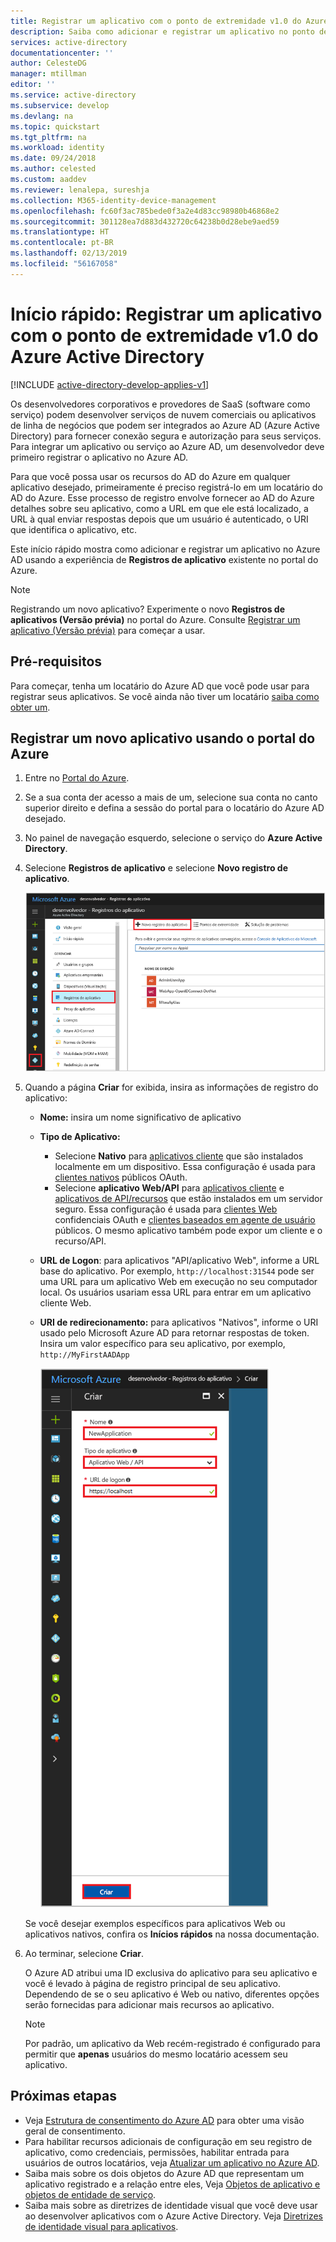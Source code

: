 ```yaml
---
title: Registrar um aplicativo com o ponto de extremidade v1.0 do Azure Active Directory
description: Saiba como adicionar e registrar um aplicativo no ponto de extremidade v1.0 do Azure AD (Azure Active Directory).
services: active-directory
documentationcenter: ''
author: CelesteDG
manager: mtillman
editor: ''
ms.service: active-directory
ms.subservice: develop
ms.devlang: na
ms.topic: quickstart
ms.tgt_pltfrm: na
ms.workload: identity
ms.date: 09/24/2018
ms.author: celested
ms.custom: aaddev
ms.reviewer: lenalepa, sureshja
ms.collection: M365-identity-device-management
ms.openlocfilehash: fc60f3ac785bede0f3a2e4d83cc98980b46868e2
ms.sourcegitcommit: 301128ea7d883d432720c64238b0d28ebe9aed59
ms.translationtype: HT
ms.contentlocale: pt-BR
ms.lasthandoff: 02/13/2019
ms.locfileid: "56167058"
---
```

# <a name="quickstart-register-an-app-with-the-azure-active-directory-v10-endpoint"></a>Início rápido: Registrar um aplicativo com o ponto de extremidade v1.0 do Azure Active Directory

[!INCLUDE [active-directory-develop-applies-v1](../../../includes/active-directory-develop-applies-v1.md)]

Os desenvolvedores corporativos e provedores de SaaS (software como serviço) podem desenvolver serviços de nuvem comerciais ou aplicativos de linha de negócios que podem ser integrados ao Azure AD (Azure Active Directory) para fornecer conexão segura e autorização para seus serviços. Para integrar um aplicativo ou serviço ao Azure AD, um desenvolvedor deve primeiro registrar o aplicativo no Azure AD.

Para que você possa usar os recursos do AD do Azure em qualquer aplicativo desejado, primeiramente é preciso registrá-lo em um locatário do AD do Azure. Esse processo de registro envolve fornecer ao AD do Azure detalhes sobre seu aplicativo, como a URL em que ele está localizado, a URL à qual enviar respostas depois que um usuário é autenticado, o URI que identifica o aplicativo, etc.

Este início rápido mostra como adicionar e registrar um aplicativo no Azure AD usando a experiência de **Registros de aplicativo** existente no portal do Azure.

> [!NOTE]
> Registrando um novo aplicativo? Experimente o novo **Registros de aplicativos (Versão prévia)** no portal do Azure. Consulte [Registrar um aplicativo (Versão prévia)](quickstart-register-app.md) para começar a usar.

## <a name="prerequisites"></a>Pré-requisitos

Para começar, tenha um locatário do Azure AD que você pode usar para registrar seus aplicativos. Se você ainda não tiver um locatário [saiba como obter um](quickstart-create-new-tenant.md).

## <a name="register-a-new-application-using-the-azure-portal"></a>Registrar um novo aplicativo usando o portal do Azure

1. Entre no [Portal do Azure](https://portal.azure.com).
1. Se a sua conta der acesso a mais de um, selecione sua conta no canto superior direito e defina a sessão do portal para o locatário do Azure AD desejado.
1. No painel de navegação esquerdo, selecione o serviço do **Azure Active Directory**.
1. Selecione **Registros de aplicativo** e selecione **Novo registro de aplicativo**.

    ![Registrar um novo aplicativo](./media/quickstart-v1-integrate-apps-with-azure-ad/add-app-registration.png)

1. Quando a página **Criar** for exibida, insira as informações de registro do aplicativo: 

    - **Nome:** insira um nome significativo de aplicativo
    - **Tipo de Aplicativo:**
      - Selecione **Nativo** para [aplicativos cliente](developer-glossary.md#client-application) que são instalados localmente em um dispositivo. Essa configuração é usada para [clientes nativos](developer-glossary.md#native-client) públicos OAuth.
      - Selecione **aplicativo Web/API** para [aplicativos cliente](developer-glossary.md#client-application) e [aplicativos de API/recursos](developer-glossary.md#resource-server) que estão instalados em um servidor seguro. Essa configuração é usada para [clientes Web](developer-glossary.md#web-client) confidenciais OAuth e [clientes baseados em agente de usuário](developer-glossary.md#user-agent-based-client) públicos. O mesmo aplicativo também pode expor um cliente e o recurso/API.
    - **URL de Logon**: para aplicativos "API/aplicativo Web", informe a URL base do aplicativo. Por exemplo, `http://localhost:31544` pode ser uma URL para um aplicativo Web em execução no seu computador local. Os usuários usariam essa URL para entrar em um aplicativo cliente Web. 
    - **URI de redirecionamento:** para aplicativos "Nativos", informe o URI usado pelo Microsoft Azure AD para retornar respostas de token. Insira um valor específico para seu aplicativo, por exemplo, `http://MyFirstAADApp`

      ![Registrar um novo aplicativo – criar](./media/quickstart-v1-integrate-apps-with-azure-ad/add-app-registration-create.png)

    Se você desejar exemplos específicos para aplicativos Web ou aplicativos nativos, confira os **Inícios rápidos** na nossa documentação.

1. Ao terminar, selecione **Criar**.

    O Azure AD atribui uma ID exclusiva do aplicativo para seu aplicativo e você é levado à página de registro principal de seu aplicativo. Dependendo de se o seu aplicativo é Web ou nativo, diferentes opções serão fornecidas para adicionar mais recursos ao aplicativo.

      > [!NOTE]
      > Por padrão, um aplicativo da Web recém-registrado é configurado para permitir que **apenas** usuários do mesmo locatário acessem seu aplicativo.

## <a name="next-steps"></a>Próximas etapas

- Veja [Estrutura de consentimento do Azure AD](consent-framework.md) para obter uma visão geral de consentimento.
- Para habilitar recursos adicionais de configuração em seu registro de aplicativo, como credenciais, permissões, habilitar entrada para usuários de outros locatários, veja [Atualizar um aplicativo no Azure AD](quickstart-v1-update-azure-ad-app.md).
- Saiba mais sobre os dois objetos do Azure AD que representam um aplicativo registrado e a relação entre eles, Veja [Objetos de aplicativo e objetos de entidade de serviço](app-objects-and-service-principals.md).
- Saiba mais sobre as diretrizes de identidade visual que você deve usar ao desenvolver aplicativos com o Azure Active Directory. Veja [Diretrizes de identidade visual para aplicativos](howto-add-branding-in-azure-ad-apps.md).

